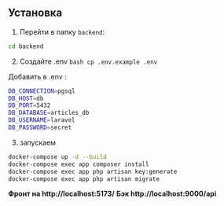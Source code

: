 

## Установка

1. Перейти в папку `backend`:
```bash
cd backend
```

2. Создайте .env
   ```bash cp .env.example .env ```

Добавить в .env :
 ```bash 
DB_CONNECTION=pgsql
DB_HOST=db
DB_PORT=5432
DB_DATABASE=articles_db
DB_USERNAME=laravel
DB_PASSWORD=secret
 ```
3. запускаем
```bash 
docker-compose up -d --build
docker-compose exec app composer install
docker-compose exec app php artisan key:generate
docker-compose exec app php artisan migrate 
```




**Фронт на http://localhost:5173/**
**Бэк http://localhost:9000/api**